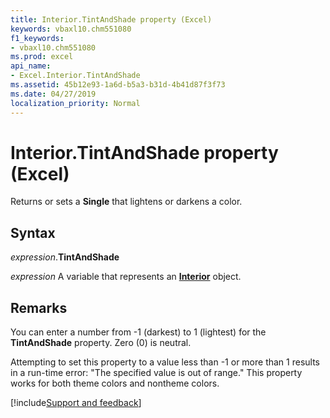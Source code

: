 ```yaml
---
title: Interior.TintAndShade property (Excel)
keywords: vbaxl10.chm551080
f1_keywords:
- vbaxl10.chm551080
ms.prod: excel
api_name:
- Excel.Interior.TintAndShade
ms.assetid: 45b12e93-1a6d-b5a3-b31d-4b41d87f3f73
ms.date: 04/27/2019
localization_priority: Normal
---
```



# Interior.TintAndShade property (Excel)

Returns or sets a **Single** that lightens or darkens a color.


## Syntax

_expression_.**TintAndShade**

_expression_ A variable that represents an **[Interior](excel.interior(object).md)** object.


## Remarks

You can enter a number from -1 (darkest) to 1 (lightest) for the **TintAndShade** property. Zero (0) is neutral.

Attempting to set this property to a value less than -1 or more than 1 results in a run-time error: "The specified value is out of range." This property works for both theme colors and nontheme colors.




[!include[Support and feedback](~/includes/feedback-boilerplate.md)]
